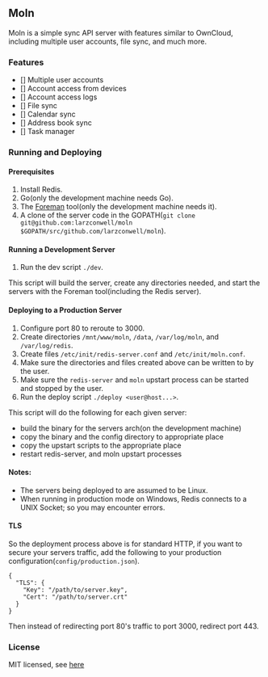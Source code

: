 Moln
---

Moln is a simple sync API server with features similar to OwnCloud, including multiple user accounts, file sync, and much more.

### Features
- [] Multiple user accounts
- [] Account access from devices
- [] Account access logs
- [] File sync
- [] Calendar sync
- [] Address book sync
- [] Task manager

### Running and Deploying

#### Prerequisites
1. Install Redis.
2. Go(only the development machine needs Go).
3. The [Foreman](https://github.com/ddollar/foreman) tool(only the development machine needs it).
4. A clone of the server code in the GOPATH(`git clone git@github.com:larzconwell/moln $GOPATH/src/github.com/larzconwell/moln`).

#### Running a Development Server
1. Run the dev script `./dev`.

This script will build the server, create any directories needed, and start the servers with the
Foreman tool(including the Redis server).

#### Deploying to a Production Server
1. Configure port 80 to reroute to 3000.
2. Create directories `/mnt/www/moln`, `/data`, `/var/log/moln`, and `/var/log/redis`.
3. Create files `/etc/init/redis-server.conf` and `/etc/init/moln.conf`.
4. Make sure the directories and files created above can be written to by the user.
5. Make sure the `redis-server` and `moln` upstart process can be started and stopped by the user.
6. Run the deploy script `./deploy <user@host...>`.

This script will do the following for each given server:
- build the binary for the servers arch(on the development machine)
- copy the binary and the config directory to appropriate place
- copy the upstart scripts to the appropriate place
- restart redis-server, and moln upstart processes

#### Notes:
- The servers being deployed to are assumed to be Linux.
- When running in production mode on Windows, Redis connects to a UNIX Socket; so you may encounter errors.

#### TLS
So the deployment process above is for standard HTTP, if you want to secure your servers traffic,
add the following to your production configuration(`config/production.json`).
```
{
  "TLS": {
    "Key": "/path/to/server.key",
    "Cert": "/path/to/server.crt"
  }
}
```

Then instead of redirecting port 80's traffic to port 3000, redirect port 443.

### License
MIT licensed, see [here](https://raw.github.com/larzconwell/moln/master/README.md)
